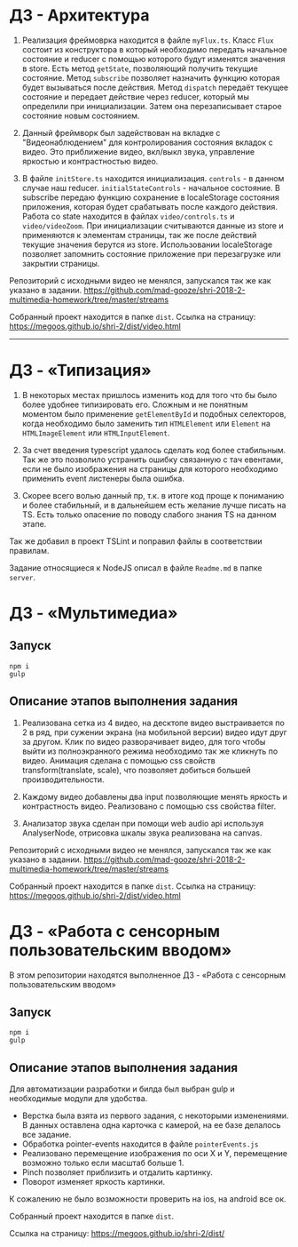 # ДЗ - Архитектура

1. Реализация фреймоврка находится в файле `myFlux.ts`. Класс `Flux` состоит из конструктора в который необходимо передать начальное состояние и reducer с помощью которого будут изменятся значения в store. Есть метод `getState`, позволяющий получить текущие состояние. Метод `subscribe` позволяет назначить функцию которая будет вызываться после действия. Метод `dispatch` передаёт текущее состояние и передает действие через reducer, который мы определили при инициализации. Затем она перезаписывает старое состояние новым состоянием.
 
2. Данный фреймворк был задействован на вкладке с "Видеонаблюдением" для контролирования состояния вкладок с видео. Это приближение видео, вкл/выкл звука, управление яркостью и контрастностью видео.

3. В файле `initStore.ts` находится инициализация. `controls` - в данном случае наш reducer. `initialStateControls` - начальное состояние. В subscribe передаю функцию сохранение в localeStorage состояния приложения, которая будет срабатывать после каждого действия.
Работа со state находится в файлах `video/controls.ts` и `video/videoZoom`. При инициализации считываются данные из store и применяются к элементам страницы, так же после действий текущие значения берутся из store. Использовании localeStorage позволяет запомнить состояние приложение при перезагрузке или закрытии страницы.

Репозиторий с исходными видео не менялся, запускался так же как указано в задании. https://github.com/mad-gooze/shri-2018-2-multimedia-homework/tree/master/streams

Собранный проект находится в папке `dist`.
Ссылка на страницу: https://megoos.github.io/shri-2/dist/video.html

---

# ДЗ - «Типизация»

1. В некоторых местах пришлось изменить код для того что бы было более удобнее типизировать его. Сложным и не понятным моментом было применение `getElementById` и подобных селекторов, когда необходимо было заменить тип `HTMLElement` или `Element` на `HTMLImageElement` или `HTMLInputElement`.

2. За счет введения typescript удалось сделать код более стабильным. Так же это позволило устранить ошибку связанную с тач евентами, если не было изображения на страницы для которого необходимо применить event листенеры была ошибка.

3. Скорее всего волью данный пр, т.к. в итоге код проще к пониманию и более стабильный, и в дальнейшем есть желание лучше писать на TS. Есть только опасение по поводу слабого знания TS на данном этапе.

Так же добавил в проект TSLint и поправил файлы в соответствии правилам.

Задание относящиеся к NodeJS описал в файле `Readme.md` в папке `server`.


# ДЗ - «Мультимедиа»

## Запуск
```
npm i
gulp
```

## Описание этапов выполнения задания

1. Реализована сетка из 4 видео, на десктопе видео выстраивается по 2 в ряд, при сужении экрана (на мобильной версии) видео идут друг за другом. Клик по видео разворачивает видео, для того чтобы выйти из полноэкранного режима необходимо так же кликнуть по видео. Анимация сделана с помощью сss свойств transform(translate, scale), что позволяет добиться большей производительности. 

2. Каждому видео добавлены два input позволяющие менять яркость и контрастность видео. Реализовано с помощью css свойства filter.

3. Анализатор звука сделан при помощи web audio api используя AnalyserNode, отрисовка шкалы звука реализована на canvas.

Репозиторий с исходными видео не менялся, запускался так же как указано в задании. https://github.com/mad-gooze/shri-2018-2-multimedia-homework/tree/master/streams

Собранный проект находится в папке `dist`.
Ссылка на страницу: https://megoos.github.io/shri-2/dist/video.html


# ДЗ - «Работа с сенсорным пользовательским вводом»

В этом репозитории находятся выполненное ДЗ - «Работа с сенсорным пользовательским вводом»

## Запуск
```
npm i
gulp
```

## Описание этапов выполнения задания

Для автоматизации разработки и билда был выбран gulp и необходимые модули для удобства.

- Верстка была взята из первого задания, с некоторыми изменениями. В данных оставлена одна карточка с камерой, на ее базе делалось все задание.
- Обработка pointer-events находится в файле `pointerEvents.js`
- Реализовано перемещение изображения по оси X и Y, перемещение возможно только если масштаб больше 1.
- Pinch позволяет приблизить и отдалить картинку.
- Поворот изменяет яркость картинки.

К сожалению не было возможности проверить на ios, на android все ок.

Собранный проект находится в папке `dist`.

Ссылка на страницу: https://megoos.github.io/shri-2/dist/


